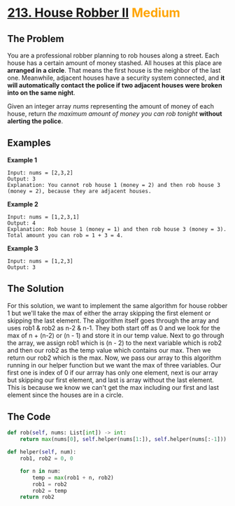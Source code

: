 # [213. House Robber II](https://leetcode.com/problems/house-robber-ii/description/) <span style="color:orange">Medium</span>

## **The Problem**
You are a professional robber planning to rob houses along a street. Each house has a certain amount of money stashed. All houses at this place are **arranged in a circle**. That means the first house is the neighbor of the last one. Meanwhile, adjacent houses have a security system connected, and **it will automatically contact the police if two adjacent houses were broken into on the same night**.

Given an integer array *nums* representing the amount of money of each house, return *the maximum amount of money you can rob tonight* **without alerting the police**.

## **Examples**
**Example 1**

```
Input: nums = [2,3,2]
Output: 3
Explanation: You cannot rob house 1 (money = 2) and then rob house 3 (money = 2), because they are adjacent houses.
```
**Example 2**

```
Input: nums = [1,2,3,1]
Output: 4
Explanation: Rob house 1 (money = 1) and then rob house 3 (money = 3).
Total amount you can rob = 1 + 3 = 4.
```
**Example 3**
```
Input: nums = [1,2,3]
Output: 3
```

## **The Solution**
For this solution, we want to implement the same algorithm for house robber 1 but we'll take the max of either the array skipping the first element or skipping the last element.
The algorithm itself goes through the array and uses rob1 & rob2 as n-2 & n-1. They both start off as 0 and we look for the max of n + (n-2) or (n - 1) and store it in our temp value. Next to go through the array, we assign rob1 which is (n - 2) to the next variable which is rob2 and then our rob2 as the temp value which contains our max. Then we return our rob2 which is the max.
Now, we pass our array to this algorithm running in our helper function but we want the max of three variables. Our first one is index of 0 if our arrray has only one element, next is our array but skipping our first element, and last is array without the last element. This is because we know we can't get the max including our first and last element since the houses are in a circle.

## **The Code**

```python
def rob(self, nums: List[int]) -> int:
    return max(nums[0], self.helper(nums[1:]), self.helper(nums[:-1]))

def helper(self, num):
    rob1, rob2 = 0, 0

    for n in num:
        temp = max(rob1 + n, rob2)
        rob1 = rob2
        rob2 = temp
    return rob2
```